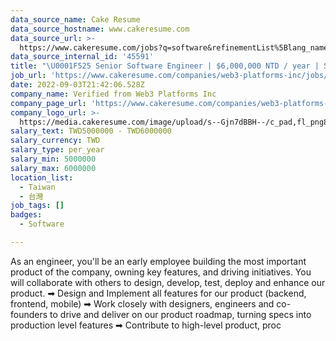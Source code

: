 ```yaml
---
data_source_name: Cake Resume
data_source_hostname: www.cakeresume.com
data_source_url: >-
  https://www.cakeresume.com/jobs?q=software&refinementList%5Blang_name%5D%5B0%5D=English&refinementList%5Bsalary_type%5D=per_year&range%5Bsalary_range%5D%5Bmin%5D=1000000&page=2
data_source_internal_id: '45591'
title: "\U0001F525 Senior Software Engineer | $6,000,000 NTD / year | Silicon Valley Startup"
job_url: 'https://www.cakeresume.com/companies/web3-platforms-inc/jobs/dcbd9e'
date: 2022-09-03T21:42:06.528Z
company_name: Verified from Web3 Platforms Inc
company_page_url: 'https://www.cakeresume.com/companies/web3-platforms-inc'
company_logo_url: >-
  https://media.cakeresume.com/image/upload/s--Gjn7dBBH--/c_pad,fl_png8,h_200,w_200/v1676446647/haxbysrlcyem0crwq3li.png
salary_text: TWD5000000 - TWD6000000
salary_currency: TWD
salary_type: per_year
salary_min: 5000000
salary_max: 6000000
location_list:
  - Taiwan
  - 台灣
job_tags: []
badges:
  - Software

---
```


As an engineer, you'll be an early employee building the most important product of the company, owning key features, and driving initiatives. You will collaborate with others to design, develop, test, deploy and enhance our product. ➡ Design and Implement all features for our product (backend, frontend, mobile) ➡ Work closely with designers, engineers and co-founders to drive and deliver on our product roadmap, turning specs into production level features ➡ Contribute to high-level product, proc